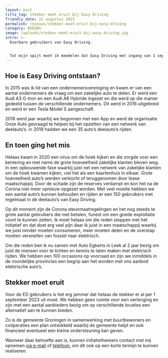 ```yaml
---
layout: post
title_tag: Stekker moet eruit bij Easy Driving
friendly_date: 22 augustus 2023
permalink: /nieuws/stekker-moet-eruit-bij-easy-driving
category: NIEUWS
image: /uploads/stekker-moet-eruit-bij-easy-driving.jpg
intro: >-
  Dierbare gebruikers van Easy Driving.


  Tot mijn spijt moet ik meedelen dat Easy Driving met ingang van 1 september a.s. alle activiteiten moet stoppen. De schuldenlast is dusdanig dat al op zo'n korte termijn gestopt moet worden en er geen ruimte is voor verdere verlenging.
---
```

## Hoe is Easy Driving ontstaan?

In 2015 was ik lid van een ondernemersvereniging en kwam er van een aantal ondernemers de vraag om een zakelijke auto te delen. Er werd een Audi A3 G-tron en een Audi A8 Hybride ingezet en die werd op die manier gedeeld tussen de verschillende ondernemers. Dit werd in 2016 uitgebreid en werd er een Tesla Model S aangeschaft. 

2018 werd jaar waarbij we begonnen met een App en werd de organisatie Onze Auto gevraagd te helpen bij het opzetten van een netwerk van deelauto’s. in 2019 hadden we een 35 auto’s deelauto’s rijden.

## En toen ging het mis

Helaas kwam in 2020 een virus om de hoek kijken en die zorgde voor een kentering en met name de grote hoeveelheid zakelijke klanten bleven weg. In een opbouwende fase waarbij juist net een netwerk van zakelijke klanten om de hoek kwamen kijken, viel het als een kaartenhuis in elkaar. Grote hoeveelheid auto’s werden verkocht of teruggenomen door lease maatschappij. Door de schade zijn de reserves verdampt en kon het na de Corona niet meer opnieuw opgezet worden. Met veel moeite hebben we een aantal auto’s kunnen behouden en rijden er een 150 gebruikers met regelmaat in de deelauto’s van Easy Driving.

Op dit moment zijn de Corona steunmaatregelingen en het nog steeds te grote aantal gebruikers die niet betalen, funest om een goede exploitatie voort te kunnen zetten. Ik moet helaas om die reden stoppen met het initiatief en dat doet erg veel pijn daar ik juist in een maatschappij waarbij we juist minder moeten consumeren, meer moeten delen en de overstap moeten versnellen van fossiel naar elektrisch. 

Om die reden ben ik nu samen met Auto Egberts in Leek al 2 jaar bezig om juist de mensen voor te lichten en kennis te laten maken met elektrisch rijden. We hebben een 100 occasions op voorraad en zijn we inmiddels in de noordelijke provincies een begrip aan het worden met ons aanbod elektrische auto’s.

## Stekker moet eruit

Voor de ED gebruikers is het erg jammer dat helaas de stekker er al per 1 september 2023 uit moet. We hebben geen ruimte voor een verlenging en zijn met een aantal aanbieders bezig om op verschillende locaties een alternatief aan te kunnen bieden.

Zo is de gemeente Groningen in samenwerking met buurtbewoners en coöperaties een plan ontwikkeld waarbij de gemeente helpt en ook financieel eventueel een kleine ondersteuning kan geven.

Wanneer daar behoefte aan is, kunnen initiatiefnemers contact met mij opnemen [via e-mail](mailto:info@easy-driving.eu) of [telefoon](tel:+31594580601), om dit ook op een korte termijn te kunnen realiseren.